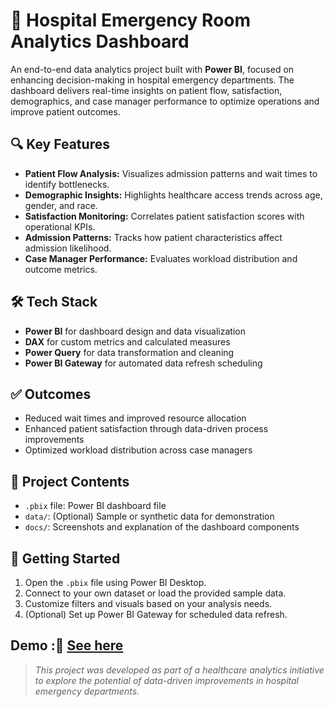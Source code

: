 # 🏥 Hospital Emergency Room Analytics Dashboard

An end-to-end data analytics project built with **Power BI**, focused on enhancing decision-making in hospital emergency departments. The dashboard delivers real-time insights on patient flow, satisfaction, demographics, and case manager performance to optimize operations and improve patient outcomes.

## 🔍 Key Features

- **Patient Flow Analysis:** Visualizes admission patterns and wait times to identify bottlenecks.
- **Demographic Insights:** Highlights healthcare access trends across age, gender, and race.
- **Satisfaction Monitoring:** Correlates patient satisfaction scores with operational KPIs.
- **Admission Patterns:** Tracks how patient characteristics affect admission likelihood.
- **Case Manager Performance:** Evaluates workload distribution and outcome metrics.

## 🛠️ Tech Stack

- **Power BI** for dashboard design and data visualization  
- **DAX** for custom metrics and calculated measures  
- **Power Query** for data transformation and cleaning  
- **Power BI Gateway** for automated data refresh scheduling

## ✅ Outcomes

- Reduced wait times and improved resource allocation  
- Enhanced patient satisfaction through data-driven process improvements  
- Optimized workload distribution across case managers

## 📁 Project Contents

- `.pbix` file: Power BI dashboard file  
- `data/`: (Optional) Sample or synthetic data for demonstration  
- `docs/`: Screenshots and explanation of the dashboard components

## 🚀 Getting Started

1. Open the `.pbix` file using Power BI Desktop.  
2. Connect to your own dataset or load the provided sample data.  
3. Customize filters and visuals based on your analysis needs.  
4. (Optional) Set up Power BI Gateway for scheduled data refresh.



Demo :🎥 [See here](demobi.mp4)
---

> *This project was developed as part of a healthcare analytics initiative to explore the potential of data-driven improvements in hospital emergency departments.*
